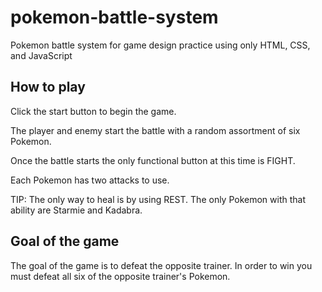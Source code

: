 # pokemon-battle-system
Pokemon battle system for game design practice using only HTML, CSS, and JavaScript 

How to play
-------------------

Click the start button to begin the game.

The player and enemy start the battle with a random assortment of six Pokemon.

Once the battle starts the only functional button at this time is FIGHT.

Each Pokemon has two attacks to use.

TIP: The only way to heal is by using REST. The only Pokemon with that ability are Starmie and Kadabra.

Goal of the game
-------------------
The goal of the game is to defeat the opposite trainer. In order to win you must defeat all six of the opposite trainer's Pokemon.


